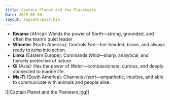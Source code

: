 ```yaml
---
title: Captain Planet and the Planeteers
Date: 2025-06-30
layout: layouts/post.njk
---
```



- **Kwame** (Africa): Wields the power of _Earth_—strong, grounded, and often the team’s quiet leader
- **Wheeler** (North America): Controls _Fire_—hot-headed, brave, and always ready to jump into action.
- **Linka** (Eastern Europe): Commands _Wind_—sharp, analytical, and fiercely protective of nature.
- **Gi** (Asia): Has the power of _Water_—compassionate, curious, and deeply connected to marine life.
- **Ma-Ti** (South America): Channels _Heart_—empathetic, intuitive, and able to communicate with animals and people alike.

![[Captain Planet and the Planteers.jpg]]